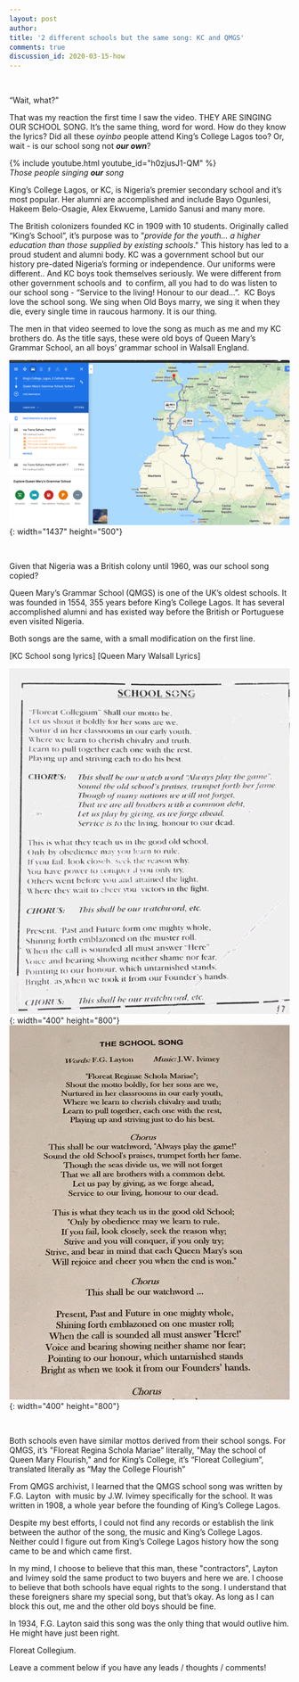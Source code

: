 ```yaml
---
layout: post
author:
title: '2 different schools but the same song: KC and QMGS'
comments: true
discussion_id: 2020-03-15-how
---
```


&nbsp;

“Wait, what?”

That was my reaction the first time I saw the video. THEY ARE SINGING OUR SCHOOL SONG. It’s the same thing, word for word. How do they know the lyrics? Did all these *oyinbo* people attend King’s College Lagos too? Or, wait - is our school song not ***our own***?

{% include youtube.html youtube_id="h0zjusJ1-QM" %}  
_Those people singing **our** song_


King’s College Lagos, or KC, is Nigeria’s premier secondary school and it’s most popular. Her alumni are accomplished and include Bayo Ogunlesi, Hakeem Belo-Osagie, Alex Ekwueme, Lamido Sanusi and many more.&nbsp;

The British colonizers founded KC in 1909 with 10 students. Originally called “King’s School”, it’s purpose was to "*provide for the youth… a higher education than those supplied by existing schools*." This history has led to a proud student and alumni body. KC was a government school but our history pre-dated Nigeria’s forming or independence. Our uniforms were different.. And KC boys took themselves seriously. We were different from other government schools and&nbsp; to confirm, all you had to do was listen to our school song - “Service to the living\! Honour to our dead…”.&nbsp; KC Boys love the school song. We sing when Old Boys marry, we sing it when they die, every single time in raucous harmony. It is our thing.

The men in that video seemed to love the song as much as me and my KC brothers do. As the title says, these were old boys of Queen Mary’s Grammar School, an all boys’ grammar school in Walsall England.&nbsp;

![Fake news, Google. Walsall is even further from Lagos, Nigeria.](/uploads/2020-06-06-kc-to-walsall.png){: width="1437" height="500"}



&nbsp;

Given that Nigeria was a British colony until 1960, was our school song copied?&nbsp;

Queen Mary’s Grammar School (QMGS) is one of the UK’s oldest schools. It was founded in 1554, 355 years before King’s College Lagos. It has several accomplished alumni and has existed way before the British or Portuguese even visited Nigeria.&nbsp;

Both songs are the same, with a small modification on the first line.&nbsp;

\[KC School song lyrics\] \[Queen Mary Walsall Lyrics\]

![](/uploads/2020-6-06-kc-school-song.jpg){: width="400" height="800"}<br>![](/uploads/2020-06-06-qmgs-school-song.jpg){: width="400" height="800"}

&nbsp;

Both schools even have similar mottos derived from their school songs. For QMGS, it’s "Floreat Regina Schola Mariae” literally, "May the school of Queen Mary Flourish," and for King’s College, it’s “Floreat Collegium”, translated literally as “May the College Flourish”

From QMGS archivist, I learned that the QMGS school song was written by F.G. Layton&nbsp; with music by J.W. Ivimey specifically for the school. It was written in 1908, a whole year before the founding of King’s College Lagos.&nbsp;

Despite my best efforts, I could not find any records or establish the link between the author of the song, the music and King’s College Lagos. Neither could I figure out from King’s College Lagos history how the song came to be and which came first.&nbsp;

In my mind, I choose to believe that this man, these "contractors", Layton and Ivimey sold the same product to two buyers and here we are. I choose to believe that both schools have equal rights to the song. I understand that these foreigners share my special song, but that’s okay. As long as I can block this out, me and the other old boys should be fine.&nbsp;

In 1934, F.G. Layton said this song was the only thing that would outlive him. He might have just been right.&nbsp;

Floreat Collegium.&nbsp;

Leave a comment below if you have any leads / thoughts / comments\!
